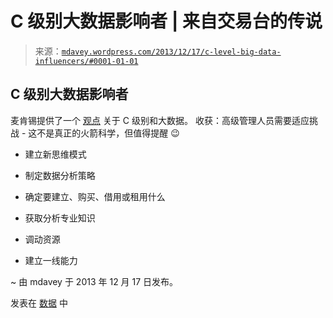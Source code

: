 <!--yml

分类: 未分类

日期: 2024-05-18 05:56:14

-->

# C 级别大数据影响者 | 来自交易台的传说

> 来源：[`mdavey.wordpress.com/2013/12/17/c-level-big-data-influencers/#0001-01-01`](https://mdavey.wordpress.com/2013/12/17/c-level-big-data-influencers/#0001-01-01)

## C 级别大数据影响者

麦肯锡提供了一个 [观点](http://www.mckinsey.com/insights/business_technology/mobilizing_your_c_suite_for_big_data_analytics?cid=other-eml-nsl-mip-mck-oth-1312) 关于 C 级别和大数据。 收获：高级管理人员需要适应挑战 - 这不是真正的火箭科学，但值得提醒 😉

+   建立新思维模式

+   制定数据分析策略

+   确定要建立、购买、借用或租用什么

+   获取分析专业知识

+   调动资源

+   建立一线能力

~ 由 mdavey 于 2013 年 12 月 17 日发布。

发表在 [数据](https://mdavey.wordpress.com/category/data/) 中
